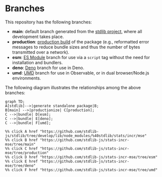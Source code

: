 <!--

@license Apache-2.0

Copyright (c) 2022 The Stdlib Authors.

Licensed under the Apache License, Version 2.0 (the "License");
you may not use this file except in compliance with the License.
You may obtain a copy of the License at

    http://www.apache.org/licenses/LICENSE-2.0

Unless required by applicable law or agreed to in writing, software
distributed under the License is distributed on an "AS IS" BASIS,
WITHOUT WARRANTIES OR CONDITIONS OF ANY KIND, either express or implied.
See the License for the specific language governing permissions and
limitations under the License.

-->

# Branches

This repository has the following branches:

-   **main**: default branch generated from the [stdlib project][stdlib-url], where all development takes place.
-   **production**: [production build][production-url] of the package (e.g., reformatted error messages to reduce bundle sizes and thus the number of bytes transmitted over a network).
-   **esm**: [ES Module][esm-url] branch for use via a `script` tag without the need for installation and bundlers.
-   **deno**: [Deno][deno-url] branch for use in Deno.
-   **umd**: [UMD][umd-url] branch for use in Observable, or in dual browser/Node.js environments.

The following diagram illustrates the relationships among the above branches:

```mermaid
graph TD;
A[stdlib]-->|generate standalone package|B;
B[main] -->|productionize| C[production];
C -->|bundle| D[esm];
C -->|bundle| E[deno];
C -->|bundle| F[umd];

%% click A href "https://github.com/stdlib-js/stdlib/tree/develop/lib/node_modules/%40stdlib/stats/incr/mse"
%% click B href "https://github.com/stdlib-js/stats-incr-mse/tree/main"
%% click C href "https://github.com/stdlib-js/stats-incr-mse/tree/production"
%% click D href "https://github.com/stdlib-js/stats-incr-mse/tree/esm"
%% click E href "https://github.com/stdlib-js/stats-incr-mse/tree/deno"
%% click F href "https://github.com/stdlib-js/stats-incr-mse/tree/umd"
```

[stdlib-url]: https://github.com/stdlib-js/stdlib/tree/develop/lib/node_modules/%40stdlib/stats/incr/mse
[production-url]: https://github.com/stdlib-js/stats-incr-mse/tree/production
[deno-url]: https://github.com/stdlib-js/stats-incr-mse/tree/deno
[umd-url]: https://github.com/stdlib-js/stats-incr-mse/tree/umd
[esm-url]: https://github.com/stdlib-js/stats-incr-mse/tree/esm